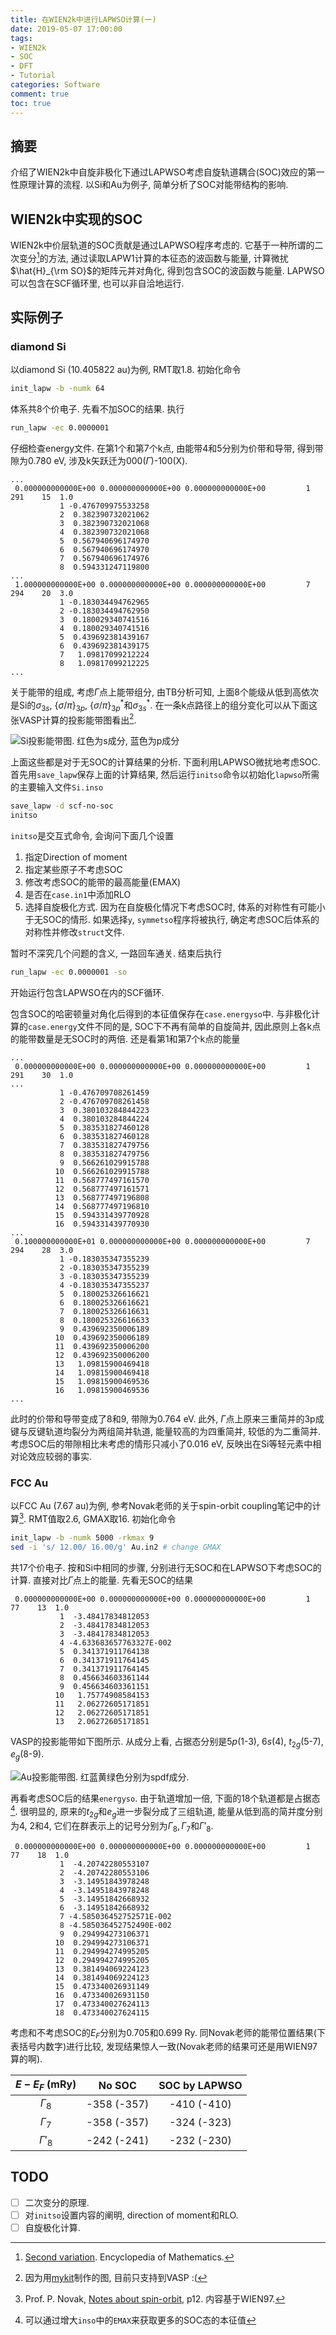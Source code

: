 ```yaml
---
title: 在WIEN2k中进行LAPWSO计算(一)
date: 2019-05-07 17:00:00
tags:
- WIEN2k
- SOC
- DFT
- Tutorial
categories: Software
comment: true
toc: true
---
```


## 摘要

介绍了WIEN2k中自旋非极化下通过LAPWSO考虑自旋轨道耦合(SOC)效应的第一性原理计算的流程. 以Si和Au为例子, 简单分析了SOC对能带结构的影响.

<!--more-->

## WIEN2k中实现的SOC

WIEN2k中价层轨道的SOC贡献是通过LAPWSO程序考虑的. 它基于一种所谓的二次变分[^1]的方法, 通过读取LAPW1计算的本征态的波函数与能量, 计算微扰$\hat{H}_{\rm SO}$的矩阵元并对角化, 得到包含SOC的波函数与能量. LAPWSO可以包含在SCF循环里, 也可以非自洽地运行.

[^1]: [Second variation](http://www.encyclopediaofmath.org/index.php?title=Second_variation&oldid=31231). Encyclopedia of Mathematics.

## 实际例子

### diamond Si

以diamond Si (10.405822 au)为例, RMT取1.8. 初始化命令

```bash
init_lapw -b -numk 64
```

体系共8个价电子. 先看不加SOC的结果. 执行

```bash
run_lapw -ec 0.0000001
```

仔细检查energy文件. 在第1个和第7个k点, 由能带4和5分别为价带和导带, 得到带隙为0.780 eV, 涉及k矢跃迁为000($\Gamma$)-100(X).

```plain
...
 0.000000000000E+00 0.000000000000E+00 0.000000000000E+00         1   291    15  1.0
           1 -0.476709975533258
           2  0.382390732021062
           3  0.382390732021068
           4  0.382390732021068
           5  0.567940696174970
           6  0.567940696174970
           7  0.567940696174976
           8  0.594331247119800
...
 1.000000000000E+00 0.000000000000E+00 0.000000000000E+00         7   294    20  3.0
           1 -0.183034494762965
           2 -0.183034494762950
           3  0.180029340741516
           4  0.180029340741516
           5  0.439692381439167
           6  0.439692381439175
           7   1.09817099212224
           8   1.09817099212225
...
```

关于能带的组成, 考虑$\Gamma$点上能带组分, 由TB分析可知, 上面8个能级从低到高依次是Si的$\sigma_{3s}$, $\{\sigma/\pi\}_{3p}$, $\{\sigma/\pi\}_{3p}^\ast$和$\sigma_{3s}^\ast$. 在一条k点路径上的组分变化可以从下面这张VASP计算的投影能带图看出[^2].

![Si投影能带图. 红色为s成分, 蓝色为p成分](Si_X-L-G-X.png)

[^2]: 因为用[mykit](https://github.com/minyez/mykit)制作的图, 目前只支持到VASP :(

上面这些都是对于无SOC的计算结果的分析. 下面利用LAPWSO微扰地考虑SOC. 首先用`save_lapw`保存上面的计算结果, 然后运行`initso`命令以初始化`lapwso`所需的主要输入文件`Si.inso`

```bash
save_lapw -d scf-no-soc
initso
```

`initso`是交互式命令, 会询问下面几个设置

1. 指定Direction of moment
2. 指定某些原子不考虑SOC
3. 修改考虑SOC的能带的最高能量(EMAX)
4. 是否在`case.in1`中添加RLO
5. 选择自旋极化方式. 因为在自旋极化情况下考虑SOC时, 体系的对称性有可能小于无SOC的情形. 如果选择`y`, `symmetso`程序将被执行, 确定考虑SOC后体系的对称性并修改`struct`文件.

暂时不深究几个问题的含义, 一路回车通关. 结束后执行

```bash
run_lapw -ec 0.0000001 -so
```

开始运行包含LAPWSO在内的SCF循环.

包含SOC的哈密顿量对角化后得到的本征值保存在`case.energyso`中. 与非极化计算的`case.energy`文件不同的是, SOC下不再有简单的自旋简并, 因此原则上各k点的能带数量是无SOC时的两倍. 还是看第1和第7个k点的能量

```plain
...
 0.000000000000E+00 0.000000000000E+00 0.000000000000E+00         1   291    30  1.0
...
           1 -0.476709708261459
           2 -0.476709708261458
           3  0.380103284844223
           4  0.380103284844224
           5  0.383531827460128
           6  0.383531827460128
           7  0.383531827479756
           8  0.383531827479756
           9  0.566261029915788
          10  0.566261029915788
          11  0.568777497161570
          12  0.568777497161571
          13  0.568777497196808
          14  0.568777497196810
          15  0.594331439770928
          16  0.594331439770930
...
 0.100000000000E+01 0.000000000000E+00 0.000000000000E+00         7   294    28  3.0
           1 -0.183035347355239
           2 -0.183035347355239
           3 -0.183035347355239
           4 -0.183035347355237
           5  0.180025326616621
           6  0.180025326616621
           7  0.180025326616631
           8  0.180025326616633
           9  0.439692350006189
          10  0.439692350006189
          11  0.439692350006200
          12  0.439692350006200
          13   1.09815900469418
          14   1.09815900469418
          15   1.09815900469536
          16   1.09815900469536
...
```

此时的价带和导带变成了8和9, 带隙为0.764 eV. 此外, $\Gamma$点上原来三重简并的3p成键与反键轨道均裂分为两组简并轨道, 能量较高的为四重简并, 较低的为二重简并. 考虑SOC后的带隙相比未考虑的情形只减小了0.016 eV, 反映出在Si等轻元素中相对论效应较弱的事实.

### FCC Au

以FCC Au (7.67 au)为例, 参考Novak老师的关于spin-orbit coupling笔记中的计算[^3]. RMT值取2.6, GMAX取16. 初始化命令

```bash
init_lapw -b -numk 5000 -rkmax 9
sed -i 's/ 12.00/ 16.00/g' Au.in2 # change GMAX
```

共17个价电子. 按和Si中相同的步骤, 分别进行无SOC和在LAPWSO下考虑SOC的计算. 直接对比$\Gamma$点上的能量. 先看无SOC的结果

```plain
 0.000000000000E+00 0.000000000000E+00 0.000000000000E+00         1    77    13  1.0
           1  -3.48417834812053
           2  -3.48417834812053
           3  -3.48417834812053
           4 -4.633683657763327E-002
           5  0.341371911764138
           6  0.341371911764145
           7  0.341371911764145
           8  0.456634603361144
           9  0.456634603361151
          10   1.75774908584153
          11   2.06272605171851
          12   2.06272605171851
          13   2.06272605171851
```

VASP的投影能带如下图所示. 从成分上看, 占据态分别是$5p$(1-3), $6s$(4), $t_{2g}$(5-7), $e_g$(8-9).

![Au投影能带图. 红蓝黄绿色分别为spdf成分.](Au_X-L-G-X.png)

再看考虑SOC后的结果`energyso`. 由于轨道增加一倍, 下面的18个轨道都是占据态[^4]. 很明显的, 原来的$t_{2g}$和$e_g$进一步裂分成了三组轨道, 能量从低到高的简并度分别为4, 2和4, 它们在群表示上的记号分别为$\Gamma_8, \Gamma_7$和$\Gamma'_8$.

[^3]: Prof. P. Novak, [Notes about spin-orbit](http://susi.theochem.tuwien.ac.at/reg_user/textbooks/novak_lecture_on_spinorbit.pdf), p12. 内容基于WIEN97.
[^4]: 可以通过增大`inso`中的`EMAX`来获取更多的SOC态的本征值

```plain
 0.000000000000E+00 0.000000000000E+00 0.000000000000E+00         1    77    18  1.0
           1  -4.20742280553107
           2  -4.20742280553106
           3  -3.14951843978248
           4  -3.14951843978248
           5  -3.14951842668932
           6  -3.14951842668932
           7 -4.585036452752571E-002
           8 -4.585036452752490E-002
           9  0.294994273106371
          10  0.294994273106371
          11  0.294994274995205
          12  0.294994274995205
          13  0.381494069224123
          14  0.381494069224123
          15  0.473340026931149
          16  0.473340026931150
          17  0.473340027624113
          18  0.473340027624115
```

考虑和不考虑SOC的$E_F$分别为0.705和0.699 Ry. 同Novak老师的能带位置结果(下表括号内数字)进行比较, 发现结果惊人一致(Novak老师的结果可还是用WIEN97算的啊).

| $E-E_F$ (mRy) |    No SOC    | SOC by LAPWSO |
| :-----------: | :----------: | :-----------: |
|  $\Gamma_8$   | -358  (-357) |  -410 (-410)  |
|  $\Gamma_7$   | -358  (-357) |  -324 (-323)  |
|  $\Gamma'_8$  | -242  (-241) |  -232 (-230)  |

## TODO

- [ ] 二次变分的原理.
- [ ] 对`initso`设置内容的阐明, direction of moment和RLO.
- [ ] 自旋极化计算.
